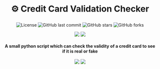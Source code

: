# <p align="center"> ⚙️ Credit Card Validation Checker </p>

<div align="center">

![License](https://img.shields.io/badge/license-MIT-blue.svg?style=for-the-badge&color=222222)
![GitHub last commit](https://img.shields.io/github/last-commit/DLNOnGithub/fortnite-settings-updater?style=for-the-badge&color=222222)
![GitHub stars](https://img.shields.io/github/stars/DLNOnGithub/fortnite-settings-updater?style=for-the-badge&color=222222)
![GitHub forks](https://img.shields.io/github/forks/DLNOnGithub/fortnite-settings-updater?style=for-the-badge&color=222222)

</div>

<div align="center">

  [<img src="https://img.shields.io/badge/Instagram-Follow?style=for-the-badge&logo=Instagram&color=222222">](https://www.instagram.com/dylanlacey00)
  [<img src="https://img.shields.io/badge/Twitter%20or%20X-Follow?style=for-the-badge&logo=X&color=222222">](https://twitter.com/_DLN_)
  
</div>

<h4 align="center"> A small python script which can check the validity of a credit card to see if it is real or fake </h4>

<div align="center">

[<img src="https://img.shields.io/badge/DLN-Paypal?style=for-the-badge&logo=paypal&logoColor=white&label=PayPal&labelColor=blue&color=white">](https://www.paypal.com/paypalme/DylanLaceyPP)
[<img src="https://img.shields.io/badge/DLN-Stripe?style=for-the-badge&logo=stripe&logoColor=white&label=Stripe&labelColor=308838&color=white">](https://buy.stripe.com/cN2eYn6yE1qF5Xy8ww)

</div>
